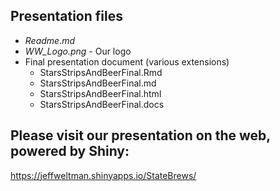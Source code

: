 ## Presentation files

  + *Readme.md*
  + *WW_Logo.png* - Our logo
  + Final presentation document (various extensions)
    * StarsStripsAndBeerFinal.Rmd
    * StarsStripsAndBeerFinal.md
    * StarsStripsAndBeerFinal.html
    * StarsStripsAndBeerFinal.docs
    
## Please visit our presentation on the web, powered by Shiny: 
https://jeffweltman.shinyapps.io/StateBrews/
